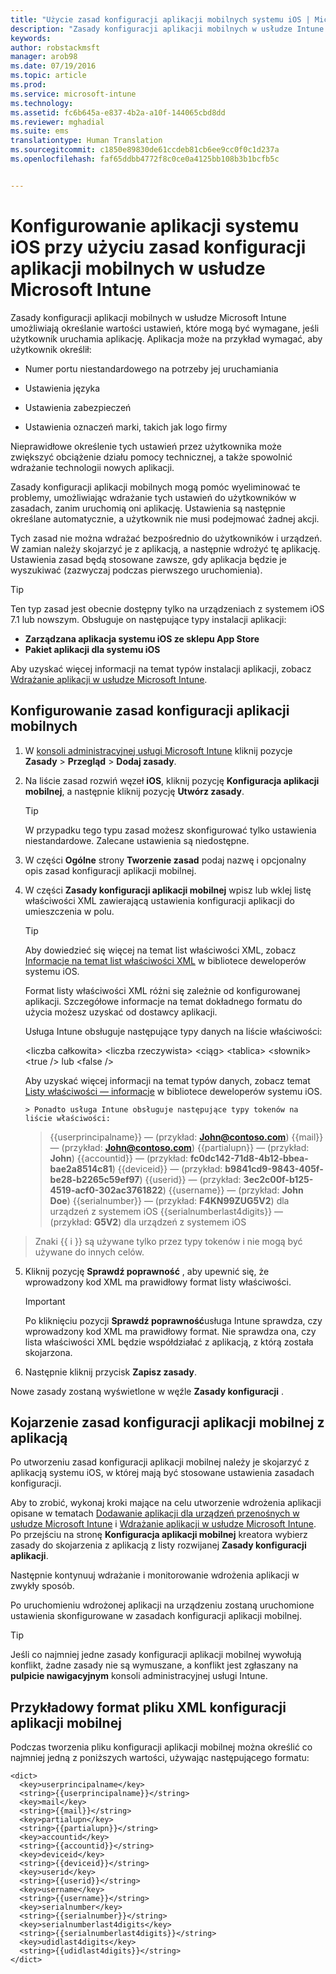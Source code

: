 ```yaml
---
title: "Użycie zasad konfiguracji aplikacji mobilnych systemu iOS | Microsoft Intune"
description: "Zasady konfiguracji aplikacji mobilnych w usłudze Intune umożliwiają określanie wartości ustawień, które mogą być wymagane, jeśli użytkownik uruchamia aplikację systemu iOS."
keywords: 
author: robstackmsft
manager: arob98
ms.date: 07/19/2016
ms.topic: article
ms.prod: 
ms.service: microsoft-intune
ms.technology: 
ms.assetid: fc6b645a-e837-4b2a-a10f-144065cbd8dd
ms.reviewer: mghadial
ms.suite: ems
translationtype: Human Translation
ms.sourcegitcommit: c1850e89830de61ccdeb81cb6ee9cc0f0c1d237a
ms.openlocfilehash: faf65ddbb4772f8c0ce0a4125bb108b3b1bcfb5c


---
```


# Konfigurowanie aplikacji systemu iOS przy użyciu zasad konfiguracji aplikacji mobilnych w usłudze Microsoft Intune
Zasady konfiguracji aplikacji mobilnych w usłudze Microsoft Intune umożliwiają określanie wartości ustawień, które mogą być wymagane, jeśli użytkownik uruchamia aplikację. Aplikacja może na przykład wymagać, aby użytkownik określił:

-   Numer portu niestandardowego na potrzeby jej uruchamiania

-   Ustawienia języka

-   Ustawienia zabezpieczeń

-   Ustawienia oznaczeń marki, takich jak logo firmy

Nieprawidłowe określenie tych ustawień przez użytkownika może zwiększyć obciążenie działu pomocy technicznej, a także spowolnić wdrażanie technologii nowych aplikacji.

Zasady konfiguracji aplikacji mobilnych mogą pomóc wyeliminować te problemy, umożliwiając wdrażanie tych ustawień do użytkowników w zasadach, zanim uruchomią oni aplikację. Ustawienia są następnie określane automatycznie, a użytkownik nie musi podejmować żadnej akcji.

Tych zasad nie można wdrażać bezpośrednio do użytkowników i urządzeń. W zamian należy skojarzyć je z aplikacją, a następnie wdrożyć tę aplikację. Ustawienia zasad będą stosowane zawsze, gdy aplikacja będzie je wyszukiwać (zazwyczaj podczas pierwszego uruchomienia).

> [!TIP]
> Ten typ zasad jest obecnie dostępny tylko na urządzeniach z systemem iOS 7.1 lub nowszym. Obsługuje on następujące typy instalacji aplikacji:
> 
> -   **Zarządzana aplikacja systemu iOS ze sklepu App Store**
> -   **Pakiet aplikacji dla systemu iOS**
> 
> Aby uzyskać więcej informacji na temat typów instalacji aplikacji, zobacz [Wdrażanie aplikacji w usłudze Microsoft Intune](deploy-apps.md).

## Konfigurowanie zasad konfiguracji aplikacji mobilnych

1.  W [konsoli administracyjnej usługi Microsoft Intune](https://manage.microsoft.com) kliknij pozycje **Zasady** &gt; **Przegląd** &gt; **Dodaj zasady**.

2.  Na liście zasad rozwiń węzeł **iOS**, kliknij pozycję **Konfiguracja aplikacji mobilnej**, a następnie kliknij pozycję **Utwórz zasady**.

    > [!TIP]
    > W przypadku tego typu zasad możesz skonfigurować tylko ustawienia niestandardowe. Zalecane ustawienia są niedostępne.

3.  W części **Ogólne** strony **Tworzenie zasad** podaj nazwę i opcjonalny opis zasad konfiguracji aplikacji mobilnej.

4.  W części **Zasady konfiguracji aplikacji mobilnej** wpisz lub wklej listę właściwości XML zawierającą ustawienia konfiguracji aplikacji do umieszczenia w polu.

    > [!TIP]
    > Aby dowiedzieć się więcej na temat list właściwości XML, zobacz [Informacje na temat list właściwości XML](https://developer.apple.com/library/ios/documentation/Cocoa/Conceptual/PropertyLists/UnderstandXMLPlist/UnderstandXMLPlist.html) w bibliotece deweloperów systemu iOS.
    > 
    > Format listy właściwości XML różni się zależnie od konfigurowanej aplikacji. Szczegółowe informacje na temat dokładnego formatu do użycia możesz uzyskać od dostawcy aplikacji.
    > 
    > Usługa Intune obsługuje następujące typy danych na liście właściwości:
    > 
    > &lt;liczba całkowita&gt;
    > &lt;liczba rzeczywista&gt;
    > &lt;ciąg&gt;
    > &lt;tablica&gt;
    > &lt;słownik&gt;
    > &lt;true /&gt; lub &lt;false /&gt;
    > 
    > Aby uzyskać więcej informacji na temat typów danych, zobacz temat [Listy właściwości — informacje](https://developer.apple.com/library/ios/documentation/Cocoa/Conceptual/PropertyLists/AboutPropertyLists/AboutPropertyLists.html) w bibliotece deweloperów systemu iOS.
    >
        > Ponadto usługa Intune obsługuje następujące typy tokenów na liście właściwości:
    >    
    > \{\{userprincipalname\}\} — (przykład: **John@contoso.com**) \{\{mail\}\} — (przykład: **John@contoso.com**) \{\{partialupn\}\} — (przykład: **John**) \{\{accountid\}\} — (przykład: **fc0dc142-71d8-4b12-bbea-bae2a8514c81**) \{\{deviceid\}\} — (przykład: **b9841cd9-9843-405f-be28-b2265c59ef97**) \{\{userid\}\} — (przykład: **3ec2c00f-b125-4519-acf0-302ac3761822**) \{\{username\}\} — (przykład: **John Doe**) \{\{serialnumber\}\} — (przykład: **F4KN99ZUG5V2**) dla urządzeń z systemem iOS \{\{serialnumberlast4digits\}\} — (przykład: **G5V2**) dla urządzeń z systemem iOS
>
> Znaki \{\{ i \}\} są używane tylko przez typy tokenów i nie mogą być używane do innych celów.




5.  Kliknij pozycję **Sprawdź poprawność** , aby upewnić się, że wprowadzony kod XML ma prawidłowy format listy właściwości.

    > [!IMPORTANT]
    > Po kliknięciu pozycji **Sprawdź poprawność**usługa Intune sprawdza, czy wprowadzony kod XML ma prawidłowy format. Nie sprawdza ona, czy lista właściwości XML będzie współdziałać z aplikacją, z którą została skojarzona.

6.  Następnie kliknij przycisk **Zapisz zasady**.

Nowe zasady zostaną wyświetlone w węźle **Zasady konfiguracji** .

## Kojarzenie zasad konfiguracji aplikacji mobilnej z aplikacją
Po utworzeniu zasad konfiguracji aplikacji mobilnej należy je skojarzyć z aplikacją systemu iOS, w której mają być stosowane ustawienia zasadach konfiguracji.

Aby to zrobić, wykonaj kroki mające na celu utworzenie wdrożenia aplikacji opisane w tematach [Dodawanie aplikacji dla urządzeń przenośnych w usłudze Microsoft Intune](add-apps-for-mobile-devices-in-microsoft-intune.md) i [Wdrażanie aplikacji w usłudze Microsoft Intune](deploy-apps-in-microsoft-intune.md). Po przejściu na stronę **Konfiguracja aplikacji mobilnej** kreatora wybierz zasady do skojarzenia z aplikacją z listy rozwijanej **Zasady konfiguracji aplikacji**.

Następnie kontynuuj wdrażanie i monitorowanie wdrożenia aplikacji w zwykły sposób.

Po uruchomieniu wdrożonej aplikacji na urządzeniu zostaną uruchomione ustawienia skonfigurowane w zasadach konfiguracji aplikacji mobilnej.

> [!TIP]
> Jeśli co najmniej jedne zasady konfiguracji aplikacji mobilnej wywołują konflikt, żadne zasady nie są wymuszane, a konflikt jest zgłaszany na **pulpicie nawigacyjnym** konsoli administracyjnej usługi Intune.

## Przykładowy format pliku XML konfiguracji aplikacji mobilnej

Podczas tworzenia pliku konfiguracji aplikacji mobilnej można określić co najmniej jedną z poniższych wartości, używając następującego formatu:

```
<dict>
  <key>userprincipalname</key>
  <string>{{userprincipalname}}</string>
  <key>mail</key>
  <string>{{mail}}</string>
  <key>partialupn</key>
  <string>{{partialupn}}</string>
  <key>accountid</key>
  <string>{{accountid}}</string>
  <key>deviceid</key>
  <string>{{deviceid}}</string>
  <key>userid</key>
  <string>{{userid}}</string>
  <key>username</key>
  <string>{{username}}</string>
  <key>serialnumber</key>
  <string>{{serialnumber}}</string>
  <key>serialnumberlast4digits</key>
  <string>{{serialnumberlast4digits}}</string>
  <key>udidlast4digits</key>
  <string>{{udidlast4digits}}</string>
</dict>

```





<!--HONumber=Jul16_HO3-->


